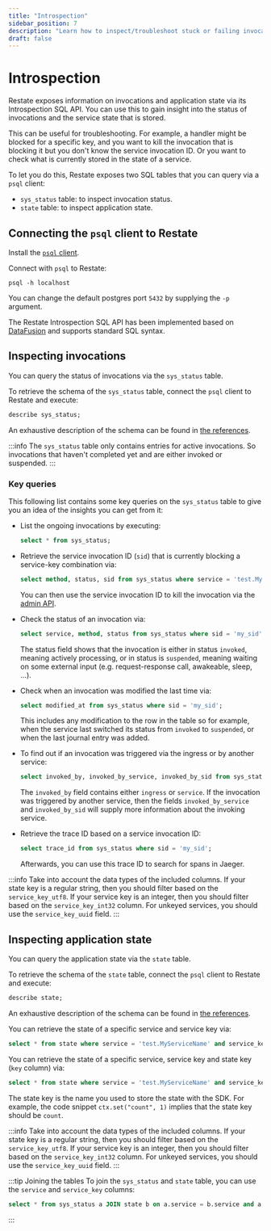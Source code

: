 ```yaml
---
title: "Introspection"
sidebar_position: 7
description: "Learn how to inspect/troubleshoot stuck or failing invocations."
draft: false
---
```


# Introspection

Restate exposes information on invocations and application state via its Introspection SQL API. You can use this to gain insight into the status of invocations and the service state that is stored.

This can be useful for troubleshooting. For example, a handler might be blocked for a specific key, and you want to kill the invocation that is blocking it but you don't know the service invocation ID. Or you want to check what is currently stored in the state of a service.  

To let you do this, Restate exposes two SQL tables that you can query via a `psql` client:
- `sys_status` table: to inspect invocation status.
- `state` table: to inspect application state.

## Connecting the `psql` client to Restate

Install the [`psql` client](https://www.postgresql.org/download/). 

Connect with `psql` to Restate:

```shell
psql -h localhost
```

You can change the default postgres port `5432` by supplying the `-p` argument.

The Restate Introspection SQL API has been implemented based on [DataFusion](https://arrow.apache.org/datafusion/) and supports standard SQL syntax.

## Inspecting invocations
You can query the status of invocations via the `sys_status` table.

To retrieve the schema of the `sys_status` table, connect the `psql` client to Restate and execute:
```sql
describe sys_status;
```

An exhaustive description of the schema can be found in [the references](/references/restate-sql-introspection).

:::info
The `sys_status` table only contains entries for active invocations. So invocations that haven't completed yet and are either invoked or suspended.
:::

### Key queries 
This following list contains some key queries on the `sys_status` table to give you an idea of the insights you can get from it:

- List the ongoing invocations by executing:
    ```sql
    select * from sys_status;
    ```

- Retrieve the service invocation ID (`sid`) that is currently blocking a service-key combination via:
    ```sql
    select method, status, sid from sys_status where service = 'test.MyServiceName' and service_key_utf8 = 'myKey';
    ```
  You can then use the service invocation ID to kill the invocation via the [admin API](/references/admin-api#tag/invocation/operation/cancel_invocation).

- Check the status of an invocation via: 
    ```sql
    select service, method, status from sys_status where sid = 'my_sid';
    ```
  The status field shows that the invocation is either in status `invoked`, meaning actively processing, or in status is `suspended`, meaning waiting on some external input (e.g. request-response call, awakeable, sleep, ...).

- Check when an invocation was modified the last time via:
    ```sql
    select modified_at from sys_status where sid = 'my_sid';
    ```
  This includes any modification to the row in the table so for example, when the service last switched its status from `invoked` to `suspended`, or when the last journal entry was added.

- To find out if an invocation was triggered via the ingress or by another service:
    ```sql
    select invoked_by, invoked_by_service, invoked_by_sid from sys_status where sid = 'my_sid';
    ```
  The `invoked_by` field contains either `ingress` or `service`. If the invocation was triggered by another service, then the fields `invoked_by_service` and `invoked_by_sid` will supply more information about the invoking service.

- Retrieve the trace ID based on a service invocation ID:
    ```sql
    select trace_id from sys_status where sid = 'my_sid';
    ```
  Afterwards, you can use this trace ID to search for spans in Jaeger. 

:::info Take into account the data types of the included columns.
If your state key is a regular string, then you should filter based on the `service_key_utf8`.
If your service key is an integer, then you should filter based on the `service_key_int32` column.
For unkeyed services, you should use the `service_key_uuid` field.
:::

## Inspecting application state

You can query the application state via the `state` table.

To retrieve the schema of the `state` table, connect the `psql` client to Restate and execute:
```sql
describe state;
```

An exhaustive description of the schema can be found in [the references](/references/restate-sql-introspection).

You can retrieve the state of a specific service and service key via:

```sql
select * from state where service = 'test.MyServiceName' and service_key_utf8 = 'myKey';
```

You can retrieve the state of a specific service, service key and state key (`key` column) via:

```sql
select * from state where service = 'test.MyServiceName' and service_key_utf8 = 'myKey' and key = 'myStateKey';
```

The state key is the name you used to store the state with the SDK. For example, the code snippet `ctx.set("count", 1)` implies that the state key should be `count`.

:::info Take into account the data types of the included columns.
If your state key is a regular string, then you should filter based on the `service_key_utf8`.
If your service key is an integer, then you should filter based on the `service_key_int32` column.
For unkeyed services, you should use the `service_key_uuid` field.
:::

:::tip Joining the tables
To join the `sys_status` and `state` table, you can use the `service` and `service_key` columns:
```sql
select * from sys_status a JOIN state b on a.service = b.service and a.service_key = b.service_key;
```
:::


